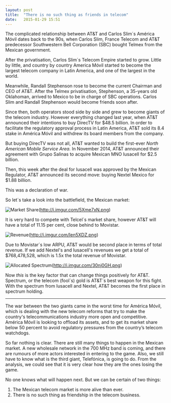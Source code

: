 ```yaml
---
layout: post
title:  "There is no such thing as friends in telecom"
date:   2015-01-29 15:51  
---
```


The complicated relationship between AT&T and Carlos Slim´s América Móvil dates back to the 90s, when Carlos Slim, France Telecom and AT&T predecessor Southwestern Bell Corporation (SBC) bought Telmex from the Mexican government.

After the privatisation, Carlos Slim´s Telecom Empire started to grow. Little by little, and country by country America Móvil started to become the largest telecom company in Latin America, and one of the largest in the world. 

Meanwhile, Randall Stephenson rose to become the current Chairman and CEO of AT&T. After the Telmex privatisation, Stephenson, a 35-years old Oklahoman, arrived to Mexico to be in charge of SBC operations. Carlos Slim and Randall Stephenson would become friends soon after.

Since then, both operators stood side by side and grew to become giants of the telecom industry. However everything changed last year, when AT&T announced their intentions to buy DirecTV for $48.5 billion. In order to facilitate the regulatory approval process in Latin America, AT&T sold its 8.4 stake in América Móvil and withdrew its board members from the company.

But buying DirecTV was not all, AT&T wanted to build the first-ever *North American Mobile Service Area.* In November 2014, AT&T announced their agreement with Grupo Salinas to acquire Mexican MNO Iusacell for $2.5 billion. 

Then, this week after the deal for Iusacell was approved by the Mexican Regulator, AT&T announced its second move: buying Nextel Mexico for $1.88 billion. 

 This was a declaration of war.

So let´s take a look into the battlefield, the Mexican market:

![Market Share][GSMA](http://i.imgur.com/5Xme7xN.png)

It is very hard to compete with Telcel´s market share, however AT&T will have a total of 11.15 per cent, close behind to Movistar.

![Revenue][GSMA](http://i.imgur.com/Ien5XDZ.png)

Due to Movistar´s low ARPU, AT&T would be second place in terms of total revenue. If we add Nextel's and Iusacell's revenues we get a total of $768,478,528, which is 1.5x the total revenue of Movistar.

![Allocated Spectrum][Ovum](http://i.imgur.com/30nj0GH.png)

Now *this* is the key factor that can change things positively for AT&T. Spectrum, or the telecom (fool´s) gold is AT&T´s best weapon for this fight. With the spectrum from Iusacell and Nextel, AT&T becomes the first place in spectrum holding. 

---

The war between the two giants came in the worst time for América Móvil, which is dealing with the new telecom reforms that try to make the country's telecommunications industry more open and competitive. América Móvil is looking to offload its assets, and to get its market share below 50 percent to avoid regulatory pressures from the country’s telecom watchdogs.

So far nothing is clear. There are still many things to happen in the Mexican market. A new wholesale network in the 700 MHz band is coming, and there are rumours of more actors interested in entering to the game. Also, we still have to know what is the third giant, Telefónica, is going to do. From the analysis, we could see that it is very clear how they are the ones losing the game.

No one knows what will happen next. But we can be certain of two things:

1. The Mexican telecom market is more alive than ever. 
2. There is no such thing as friendship in the telecom business.

[GSMA]: http://gsma.com  "GSMA"
[OVUM]: http://ovum.com  "OVUM"
